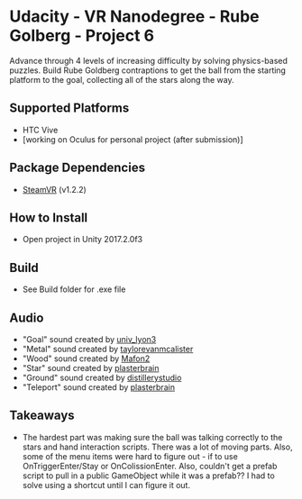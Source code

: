 # Udacity - VR Nanodegree - Rube Golberg - Project 6

Advance through 4 levels of increasing difficulty by solving physics-based puzzles. Build Rube Goldberg contraptions to get the ball from the starting platform to the goal, collecting all of the stars along the way.

## Supported Platforms
 * HTC Vive
 * [working on Oculus for personal project (after submission)]
  
## Package Dependencies
 * [SteamVR](https://www.assetstore.unity3d.com/en/#!/content/32647) (v1.2.2)

## How to Install
 * Open project in Unity 2017.2.0f3
 
## Build
 * See Build folder for .exe file
 
 ## Audio
 * "Goal" sound created by [univ_lyon3](http://freesound.org/people/univ_lyon3/sounds/250591/)
 * "Metal" sound created by [taylorevanmcalister](http://freesound.org/people/taylorevanmcalister/sounds/223530/)
 * "Wood" sound created by [Mafon2](http://freesound.org/people/Mafon2/sounds/377552/)
 * "Star" sound created by [plasterbrain](http://freesound.org/people/plasterbrain/sounds/243020/)
 * "Ground" sound created by [distillerystudio](http://freesound.org/people/distillerystudio/sounds/327738/)
 * "Teleport" sound created by [plasterbrain](http://freesound.org/people/plasterbrain/sounds/351810/)
 
 ## Takeaways
 * The hardest part was making sure the ball was talking correctly to the stars and hand interaction scripts. There was a lot of moving parts. Also, some of the menu items were hard to figure out - if to use OnTriggerEnter/Stay or OnColissionEnter. Also, couldn't get a prefab script to pull in a public GameObject while it was a prefab?? I had to solve using a shortcut until I can figure it out.

